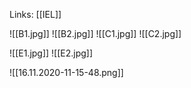 Links: [[IEL]]

![[B1.jpg]]
![[B2.jpg]]
![[C1.jpg]]
![[C2.jpg]]


![[E1.jpg]]
![[E2.jpg]]

![[16.11.2020-11-15-48.png]]